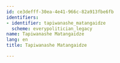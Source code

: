 ```yaml
---
id: ce3defff-30ea-4e41-966c-82a913fbe6fb
identifiers:
- identifier: tapiwanashe_matangaidze
  scheme: everypolitician_legacy
name: Tapiwanashe Matangaidze
lang: en
title: Tapiwanashe Matangaidze

---
```

